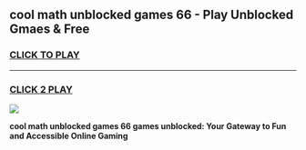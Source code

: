 
## cool math unblocked games 66 - Play Unblocked Gmaes & Free
<h3>
<a href="https://premium.freeplayer.one?title=cool_math_unblocked_games_66&ref=20F">CLICK TO PLAY</a></h3>
<hr>

<h3>
<a href="https://premium.freeplayer.one?title=cool_math_unblocked_games_66&ref=20F">CLICK 2 PLAY</a>
  
</h3>

<a href="https://premium.freeplayer.one?title=cool_math_unblocked_games_66&ref=20F/"><img src="https://clearcache.store/games.png"></a>


**cool math unblocked games 66 games unblocked: Your Gateway to Fun and Accessible Online Gaming**
